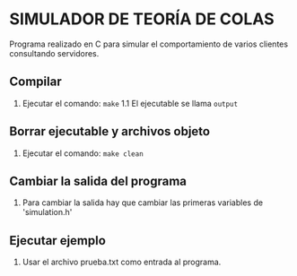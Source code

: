 # SIMULADOR DE TEORÍA DE COLAS

Programa realizado en C para simular el comportamiento de varios clientes consultando servidores.

## Compilar

1. Ejecutar el comando: `make`
  1.1 El ejecutable se llama `output`

## Borrar ejecutable y archivos objeto

1. Ejecutar el comando: `make clean`

## Cambiar la salida del programa

1. Para cambiar la salida hay que cambiar las primeras variables de 'simulation.h'

## Ejecutar ejemplo

1. Usar el archivo prueba.txt como entrada al programa.
